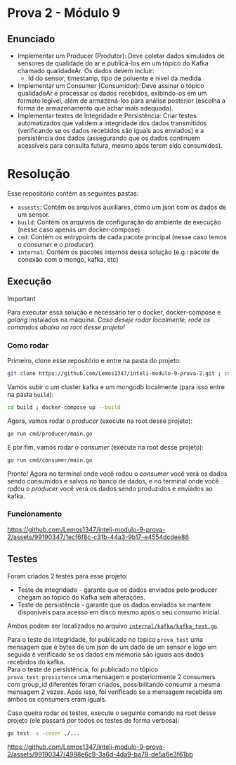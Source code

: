 # Prova 2 - Módulo 9

## Enunciado

- Implementar um Producer (Produtor): Deve coletar dados simulados de sensores de qualidade do ar e publicá-los em um tópico do Kafka chamado qualidadeAr. Os dados devem incluir:
  - Id do sensor, timestamp, tipo de poluente e nivel da medida.
- Implementar um Consumer (Consumidor): Deve assinar o tópico qualidadeAr e processar os dados recebidos, exibindo-os em um formato legível, além de armazená-los para análise posterior (escolha a forma de armazenamento que achar mais adequada).
- Implementar testes de Integridade e Persistência: Criar testes automatizados que validem a integridade dos dados transmitidos (verificando se os dados recebidos são iguais aos enviados) e a persistência dos dados (assegurando que os dados continuem acessíveis para consulta futura, mesmo após terem sido consumidos).

# Resolução

Esse repositório contém as seguintes pastas:

- `assests`: Contém os arquivos auxiliares, como um json com os dados de um sensor.
- `build`: Contém os arquivos de configuração do ambiente de execução (nesse caso apenas um docker-compose)
- `cmd`: Contém os entrypoints de cada pacote principal (nesse caso temos o _consumer_ e o _producer_)
- `internal`: Contém os pacotes internos dessa solução (e.g.: pacote de conexão com o mongo, kafka, etc)

## Execução

> [!IMPORTANT]  
> Para executar essa solução é necessário ter o docker, docker-compose e _golang_ instalados na máquina. _*Caso deseje rodar localmente, rode os comandos abaixo na root desse projeto!*_

### Como rodar

Primeiro, clone esse repositório e entre na pasta do projeto:

```bash
git clone https://github.com/Lemos1347/inteli-modulo-9-prova-2.git ; cd inteli-modulo-9-prova-2
```

Vamos subir o um cluster kafka e um mongodb localmente (para isso entre na pasta `build`):

```bash
cd build ; docker-compose up --build
```

Agora, vamos rodar o _producer_ (execute na root desse projeto):

```bash
go run cmd/producer/main.go
```

E por fim, vamos rodar o _consumer_ (execute na root desse projeto):

```bash
go run cmd/consumer/main.go
```

Pronto! Agora no terminal onde você rodou o _consumer_ você verá os dados sendo consumidos e salvos no banco de dados, e no terminal onde você rodou o _producer_ você verá os dados sendo produzidos e enviados ao kafka.

### Funcionamento
https://github.com/Lemos1347/inteli-modulo-9-prova-2/assets/99190347/1ecf6f8c-c31b-44a3-9b17-e4554dcdee86

## Testes

Foram criados 2 testes para esse projeto:

- Teste de integridade - garante que os dados enviados pelo producer chegam ao tópico do Kafka sem alterações.
- Teste de persistência - garante que os dados enviados se mantem disponíveis para acesso em disco mesmo após o seu consumo inicial.

Ambos podem ser localizados no arquivo [`internal/kafka/kafka_test.go`](internal/kafka/kafka_test.go).

Para o teste de integridade, foi publicado no topico `prova_test` uma mensagem que é bytes de um json de um dado de um sensor e logo em seguida é verificado se os dados em memoria são iguais aos dados recebidos do kafka.  
Para o teste de persistência, foi publicado no tópico `prova_test_presistence` uma mensagem e posteriormente 2 consumers com group_id diferentes foram criados, possibilitando consumir a mesma mensagem 2 vezes. Após isso, foi verificado se a mensagem recebida em ambos os consumers eram iguais.  

Caso queira rodar os testes, execute o seguinte comando na root desse projeto (ele passará por todos os testes de forma verbosa):
```bash
go test -v -cover ./...
```
https://github.com/Lemos1347/inteli-modulo-9-prova-2/assets/99190347/4998e6c9-3a6d-4da9-ba78-de5a6e3f61bb

